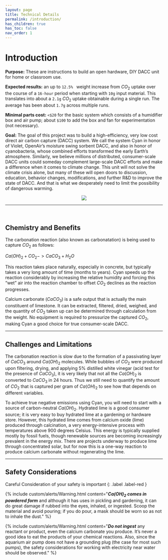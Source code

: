 ```yaml
---
layout: page
title: Technical Details
permalink: /introduction/
has_children: true
has_toc: false
nav_order: 1
---
```


# Introduction

**Purpose:** These are instructions to build an open hardware, DIY DACC unit for home or classroom use.

**Expected results:** an up to `12.5% ` weight increase from $CO_2$ uptake over the course of a `16-hour` period when starting with `10g` input material. This translates into about a `2.1g` $CO_2$ uptake obtainable during a single run. The average has been about `1.7g` across multiple runs.

**Minimal parts cost:** `<$20` for the basic system which consists of a humidifier box and air pump; about `$100` to add the box and fan for experimentation (not necessary).

**Goal:** The goal of this project was to build a high-efficiency, very low cost direct air carbon capture (DACC) system. We call the system Cyan in honor of Violet, OpenAir’s moisture swing sorbent DACC, and also in honor of cyanobacteria, whose combined efforts transformed the early Earth’s atmosphere. Similarly, we believe millions of distributed, consumer-scale DACC units could someday complement large-scale DACC efforts and make a difference when it comes to climate change. This unit will not solve the climate crisis alone, but many of these will open doors to discussion, education, behavior changes, modifications, and further R&D to improve the state of DACC. And that is what we desperately need to limit the possibility of dangerous warming.
​
<p align="center">
    <image src="/openair-cyan/assets/images/assemblyinst/cyan_side_view.png"></image>
</p>

____
​

## Chemistry and Benefits

The carbonation reaction (also known as carbonatation) is being used to capture $CO_2$ as follows:

$Ca(OH)_2 + CO_2 -> CaCO_3 + H_2O$

This reaction takes place naturally, especially in concrete, but typically takes a very long amount of time (months to years). Cyan speeds up the reaction considerably by increasing the relative humidity and forcing this “wet” air into the reaction chamber to offset $CO_2$ declines as the reaction progresses.

Calcium carbonate ($CaCO_3$) is a safe output that is actually the main constituent of limestone. It can be extracted, filtered, dried, weighed, and the quantity of $CO_2$ taken up can be determined through calculation from the weight. No equipment is required to pressurize the captured $CO_2$, making Cyan a good choice for true consumer-scale DACC.

____

## Challenges and Limitations

The carbonation reaction is slow due to the formation of a passivating layer of $CaCO_3$ around $Ca(OH)_2$ molecules. While bubbles of $CO_2$ were produced upon filtering, drying, and applying 5% distilled white vinegar (acid test for the presence of $CaCO_3$), it is very likely that not all the $Ca(OH)_2$ is converted to $CaCO_3$ in 24 hours. Thus we still need to quantify the amount of $CO_2$ that is captured per gram of $Ca(OH)_2$ to see how that depends on different variables.

To achieve true negative emissions using Cyan, you will need to start with a source of carbon-neutral $Ca(OH)_2$. Hydrated lime is a good consumer source; it is very easy to buy hydrated lime at a gardening or hardware store. However, this hydrated lime comes from calcium oxide (lime) produced through calcination, a very energy-intensive process with temperatures above 900 degrees Celsius. This energy is typically supplied mostly by fossil fuels, though renewable sources are becoming increasingly prevalent in the energy mix. There are projects underway to produce lime through concentrated solar, but for now this is a one-way reaction to produce calcium carbonate without regenerating the lime.

____

## Safety Considerations

Careful Consideration of your safety is important
{: .label .label-red }

{% include custom/alerts/Warning.html content="<i><b>$Ca(OH)_2$ comes in powdered form</b></i> and although it has uses in pickling and gardening, it can do great damage if rubbed into the eyes, inhaled, or ingested. Scoop the material and avoid pouring; if you do pour, a mask should be worn so as not to inhale the dust." %}

{% include custom/alerts/Warning.html content="<i><b>Do not ingest</b></i> any reactant or product, even the calcium carbonate you produce. It’s never a good idea to eat the products of your chemical reactions. Also, since the aquarium air pump does not have a grounding plug (the case for most such pumps), the safety considerations for working with electricity near water should be observed." %}

